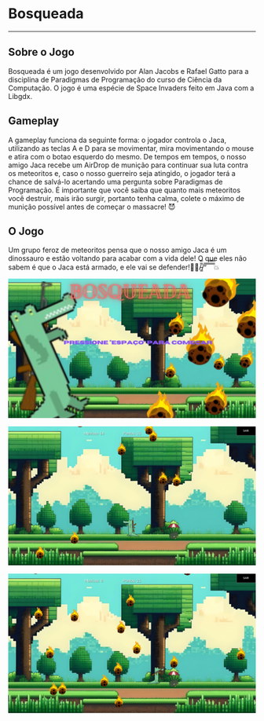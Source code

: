 # Bosqueada
-----------
   ## Sobre o Jogo
   Bosqueada é um jogo desenvolvido por Alan Jacobs e Rafael Gatto para a disciplina de Paradigmas de Programação do curso de Ciência da Computação. O jogo é uma espécie de Space Invaders feito em Java com a Libgdx.

   ## Gameplay
   A gameplay funciona da seguinte forma: o jogador controla o Jaca, utilizando as teclas A e D para se movimentar, mira movimentando o mouse e atira com o botao esquerdo do mesmo. 
   De tempos em tempos, o nosso amigo Jaca recebe um AirDrop de munição para continuar sua luta contra os meteoritos e, caso o nosso guerreiro seja atingido, o jogador terá a chance de salvá-lo acertando uma pergunta sobre Paradigmas de Programação.
   É importante que você saiba que quanto mais meteoritos você destruir, mais irão surgir, portanto tenha calma, colete o máximo de munição possível antes de começar o massacre! 😈

   ## O Jogo
   Um grupo feroz de meteoritos pensa que o nosso amigo Jaca é um dinossauro e estão voltando para acabar com a vida dele! O que eles não sabem é que o Jaca está armado, e ele vai se defender!🐊😎/̵͇̿̿/’̿’̿ ̿ ̿̿ ̿̿ ̿̿💥

![Erro ao carregar a imagem](Bosqueada/assets/prints/Screenshot%20(14).png)

![Erro ao carregar a imagem](Bosqueada/assets/prints/Screenshot%20(15).png)

![Erro ao carregar a imagem](Bosqueada/assets/prints/Screenshot%20(16).png)